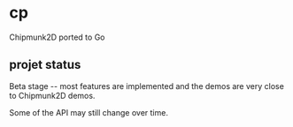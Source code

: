 # cp
Chipmunk2D ported to Go

## projet status

Beta stage -- most features are implemented and the demos are very close to Chipmunk2D demos.

Some of the API may still change over time.

